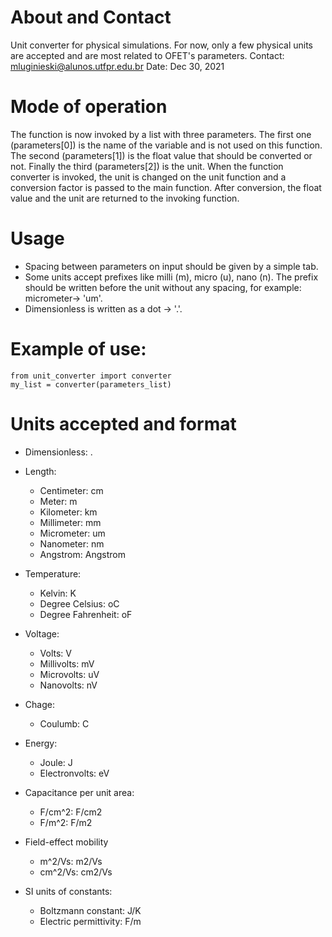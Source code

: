 # About and Contact
Unit converter for physical simulations. For now, only a few physical units are accepted and are most related to OFET's parameters.
Contact: mluginieski@alunos.utfpr.edu.br
Date: Dec 30, 2021

# Mode of operation
The function is now invoked by a list with three parameters. The first one (parameters[0]) is the name of the variable and is not used on this function. The second (parameters[1]) is the float value that should be converted or not. Finally the third (parameters[2]) is the unit.
When the function converter is invoked, the unit is changed on the unit function and a conversion factor is passed to the main function. After conversion, the float value and the unit are returned to the invoking function.

# Usage
  * Spacing between parameters on input should be given by a simple tab.
  * Some units accept prefixes like milli (m), micro (u), nano (n). The prefix
    should be written before the unit without any spacing, for example:
    micrometer-> 'um'.
  * Dimensionless is written as a dot -> '.'.
  
# Example of use:
```
from unit_converter import converter
my_list = converter(parameters_list)
```

# Units accepted and format
  * Dimensionless:             .
  
  * Length:
    * Centimeter:              cm
    * Meter:                    m
    * Kilometer:               km
    * Millimeter:              mm
    * Micrometer:              um
    * Nanometer:               nm
    * Angstrom:                Angstrom

  * Temperature:
    * Kelvin:                K
    * Degree Celsius:        oC
    * Degree Fahrenheit:     oF

  * Voltage:
    * Volts:                  V
    * Millivolts:            mV
    * Microvolts:            uV
    * Nanovolts:             nV
      
  * Chage:
    * Coulumb:               C

  * Energy:
    * Joule:                 J
    * Electronvolts:         eV
      
  * Capacitance per unit area:
    * F/cm^2:                F/cm2
    * F/m^2:                 F/m2

  * Field-effect mobility
    * m^2/Vs:                m2/Vs
    * cm^2/Vs:               cm2/Vs

  * SI units of constants:
    * Boltzmann constant:    J/K
    * Electric permittivity: F/m
